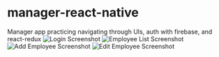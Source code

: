 # manager-react-native
Manager app practicing navigating through UIs, auth with firebase, and react-redux
![Login Screenshot]([https://i.imgur.com/vgO6dqm.png)
![Employee List Screenshot]([Imgur](https://i.imgur.com/PPje7i5.png))
![Add Employee Screenshot]([Imgur](https://i.imgur.com/ejpXSj6.png))
![Edit Employee Screenshot]([Imgur](https://i.imgur.com/p8MYmeJ.png))
